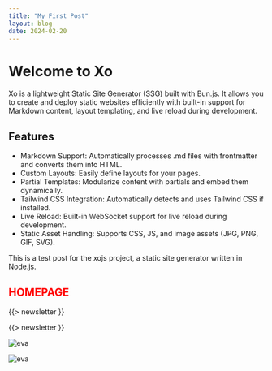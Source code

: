 ```yaml
---
title: "My First Post"
layout: blog
date: 2024-02-20
---
```

# Welcome to Xo

Xo is a lightweight Static Site Generator (SSG) built with Bun.js. It allows you to create and deploy static websites efficiently with built-in support for Markdown content, layout templating, and live reload during development.

## Features
- Markdown Support: Automatically processes .md files with frontmatter and converts them into HTML.
- Custom Layouts: Easily define layouts for your pages.
- Partial Templates: Modularize content with partials and embed them dynamically.
- Tailwind CSS Integration: Automatically detects and uses Tailwind CSS if installed.
- Live Reload: Built-in WebSocket support for live reload during development.
- Static Asset Handling: Supports CSS, JS, and image assets (JPG, PNG, GIF, SVG).



<article class="prose">
  <p class="text-blue-500 font-bold font-italic">
    This is a test post for the xojs project, a static site generator written in Node.js.
  </p>
  <h2 class="text-3xl font-bold" style="color: red;">
      HOMEPAGE
  </h2>
  <p class="newsletter text-blue-500 font-bold font-italic">
    {{> newsletter }}
  </p>
  <p class="newsletter text-blue-500 font-bold font-italic">
    {{> newsletter }}
  </p>
</article>

![eva](https://i.pinimg.com/736x/12/1a/a4/121aa4705ff5ff2515076b3adb7692e6.jpg)


![eva](https://i.pinimg.com/736x/12/1a/a4/121aa4705ff5ff2515076b3adb7692e6.jpg)
